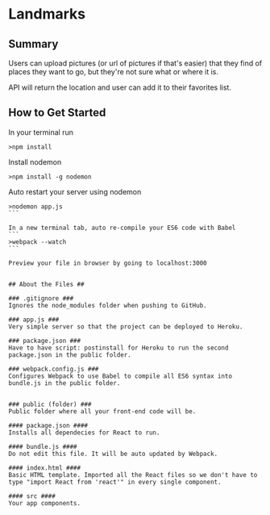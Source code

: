 # Landmarks

## Summary ##
  Users can upload pictures (or url of pictures if that's easier) that they find of places they want to go, but they're not sure what or where it is.

  API will return the location and user can add it to their favorites list.

## How to Get Started ##
  In your terminal run
  ```
  >npm install
  ```
  Install nodemon
  ```
  >npm install -g nodemon
  ```

  Auto restart your server using nodemon
  ``````
  >nodemon app.js
  ```

  In a new terminal tab, auto re-compile your ES6 code with Babel
  ```
  >webpack --watch
  ```

  Preview your file in browser by going to localhost:3000


## About the Files ##

### .gitignore ###
Ignores the node_modules folder when pushing to GitHub.

### app.js ###
Very simple server so that the project can be deployed to Heroku.

### package.json ###
Have to have script: postinstall for Heroku to run the second package.json in the public folder.

### webpack.config.js ###
Configures Webpack to use Babel to compile all ES6 syntax into bundle.js in the public folder.


### public (folder) ###
Public folder where all your front-end code will be.

#### package.json ####
Installs all dependecies for React to run.

#### bundle.js ####
Do not edit this file. It will be auto updated by Webpack.

#### index.html ####
Basic HTML template. Imported all the React files so we don't have to type "import React from 'react'" in every single component.

#### src ####
Your app components.


